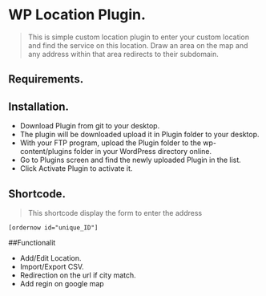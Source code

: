# WP Location Plugin.

> This is simple custom location plugin to enter your custom location and find the service on this location.  Draw an area on the map and any address within that area redirects to their subdomain.

## Requirements.

> 

## Installation.
* Download Plugin from git to your desktop.
* The plugin will be downloaded upload it in Plugin folder to your desktop.
* With your FTP program, upload the Plugin folder to the wp-content/plugins folder in your WordPress directory online.
* Go to Plugins screen and find the newly uploaded Plugin in the list.
* Click Activate Plugin to activate it.


## Shortcode.
>This shortcode display the form to enter the address 

 ``````````
[ordernow id="unique_ID"]
 ``````````

##Functionalit
* Add/Edit Location.
* Import/Export CSV.
* Redirection on the url if city match.
* Add regin on google map

